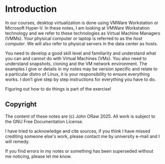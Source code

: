 # Introduction

In our courses, desktop virtualization is done using VMWare Workstation or Microsoft Hyper-V. In these notes, I am looking at VMWare Workstation technology and we refer to these technologies as Virtual Machine Managers (VMMs). Your physical computer or laptop is referred to as the _host computer_. We will also refer to physical servers in the data center as hosts.

You need to develop a good skill level and familiarity and understand what you can and cannot do with Virtual Machines (VMs). You also need to understand snapshots, cloning and the VM network environment. The examples I give or details in my notes may be version specific and relate to a particular distro of Linux, it is your responsibility to ensure everything works. I don’t give step by step instructions for everything you have to do.

Figuring out how to do things is part of the exercise!

## Copyright

The content of these notes are (c) John ORaw 2025. All work is subject to the GNU Free Documentation License.

I have tried to acknowledge and cite sources, if you think I have missed crediting someone else's work, please contact me by university e-mail and I will remedy.&#x20;

If you find errors in my notes or something has been superseded without me noticing, please let me know.

